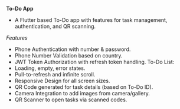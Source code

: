 **To-Do App**
- A Flutter based To-Do app with features for task management, authentication, and QR scanning.

*Features*
- Phone Authentication with number & password.
- Phone Number Validation based on country.
- JWT Token Authorization with refresh token handling.
To-Do List:
- Loading, empty, error states.
- Pull-to-refresh and infinite scroll.
- Responsive Design for all screen sizes.
- QR Code generated for task details (based on To-Do ID).
- Camera Integration to add images from camera/gallery.
- QR Scanner to open tasks via scanned codes.
